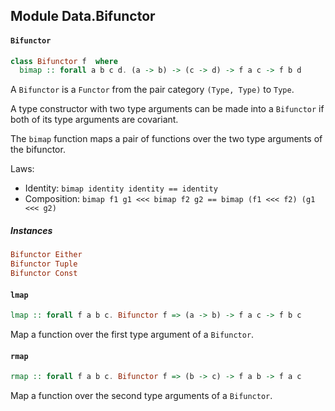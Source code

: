 ## Module Data.Bifunctor

#### `Bifunctor`

``` purescript
class Bifunctor f  where
  bimap :: forall a b c d. (a -> b) -> (c -> d) -> f a c -> f b d
```

A `Bifunctor` is a `Functor` from the pair category `(Type, Type)` to `Type`.

A type constructor with two type arguments can be made into a `Bifunctor` if
both of its type arguments are covariant.

The `bimap` function maps a pair of functions over the two type arguments
of the bifunctor.

Laws:

- Identity: `bimap identity identity == identity`
- Composition: `bimap f1 g1 <<< bimap f2 g2 == bimap (f1 <<< f2) (g1 <<< g2)`


##### Instances
``` purescript
Bifunctor Either
Bifunctor Tuple
Bifunctor Const
```

#### `lmap`

``` purescript
lmap :: forall f a b c. Bifunctor f => (a -> b) -> f a c -> f b c
```

Map a function over the first type argument of a `Bifunctor`.

#### `rmap`

``` purescript
rmap :: forall f a b c. Bifunctor f => (b -> c) -> f a b -> f a c
```

Map a function over the second type arguments of a `Bifunctor`.


